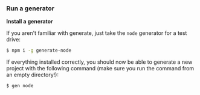 ### Run a generator

**Install a generator**

If you aren't familiar with generate, just take the `node` generator for a test drive:

```sh
$ npm i -g generate-node
```

If everything installed correctly, you should now be able to generate a new project with the following command (make sure you run the command from an empty directory!):

```sh
$ gen node
```

